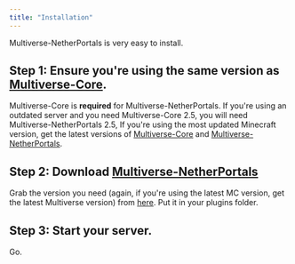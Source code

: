 ```yaml
---
title: "Installation"
---
```

Multiverse-NetherPortals is very easy to install.

## Step 1: Ensure you're using the same version as [Multiverse-Core](https://dev.bukkit.org/projects/multiverse-core/files/).
Multiverse-Core is **required** for Multiverse-NetherPortals. If you're using an outdated server and you need Multiverse-Core 2.5, you will need Multiverse-NetherPortals 2.5, If you're using the most updated Minecraft version, get the latest versions of [Multiverse-Core](https://dev.bukkit.org/projects/multiverse-core/files/) and [Multiverse-NetherPortals](https://dev.bukkit.org/projects/multiverse-netherportals/files/).

## Step 2: Download [Multiverse-NetherPortals](https://dev.bukkit.org/projects/multiverse-netherportals/files/)
Grab the version you need (again, if you're using the latest MC version, get the latest Multiverse version) from [here](https://dev.bukkit.org/projects/multiverse-netherportals/files/). Put it in your plugins folder.

## Step 3: Start your server.
Go.
